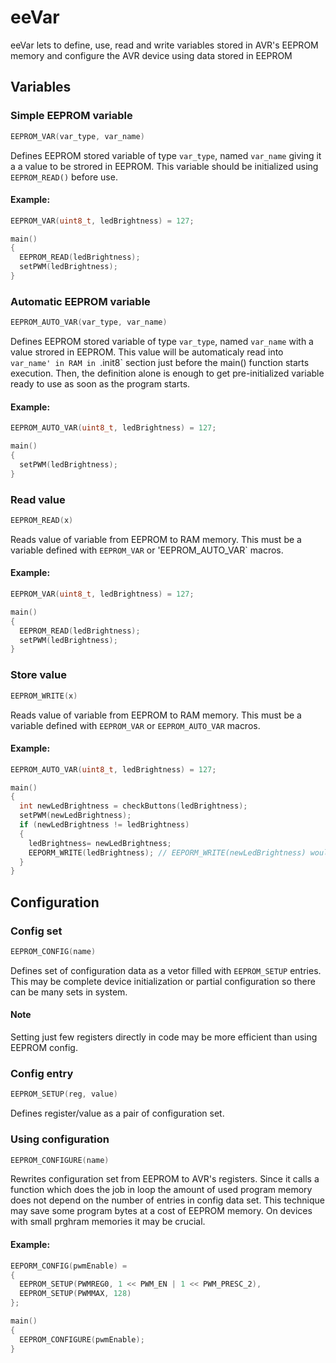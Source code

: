 # eeVar
eeVar lets to define, use, read and write variables stored in AVR's EEPROM memory and configure the AVR device using data stored in EEPROM
## Variables
### Simple EEPROM variable
```C
EEPROM_VAR(var_type, var_name)
```
Defines EEPROM stored variable of type `var_type`, named `var_name` giving it a a value to be strored in EEPROM. This variable should be initialized using `EEPROM_READ()` before use.
#### Example:
```C
EEPROM_VAR(uint8_t, ledBrightness) = 127;

main()
{
  EEPROM_READ(ledBrightness);
  setPWM(ledBrightness);
}
```
### Automatic EEPROM variable
```C
EEPROM_AUTO_VAR(var_type, var_name)
```
Defines EEPROM stored variable of type `var_type`, named `var_name` with a value strored in EEPROM. This value will be automaticaly read into `var_name' in RAM in `.init8` section just before the main() function starts execution. Then, the definition alone is enough to get pre-initialized variable ready to use as soon as the program starts.
#### Example:
```C
EEPROM_AUTO_VAR(uint8_t, ledBrightness) = 127;

main()
{
  setPWM(ledBrightness);
}
```
### Read value
```C
EEPROM_READ(x)
```
Reads value of variable from EEPROM to RAM memory. This must be a variable defined with `EEPROM_VAR` or 'EEPROM_AUTO_VAR` macros.
#### Example:
```C
EEPROM_VAR(uint8_t, ledBrightness) = 127;

main()
{
  EEPROM_READ(ledBrightness);
  setPWM(ledBrightness);
}
```
### Store value
```C
EEPROM_WRITE(x)
```
Reads value of variable from EEPROM to RAM memory. This must be a variable defined with `EEPROM_VAR` or `EEPROM_AUTO_VAR` macros.
#### Example:
```C
EEPROM_AUTO_VAR(uint8_t, ledBrightness) = 127;

main()
{
  int newLedBrightness = checkButtons(ledBrightness);
  setPWM(newLedBrightness);
  if (newLedBrightness != ledBrightness)
  {
    ledBrightness= newLedBrightness;
    EEPORM_WRITE(ledBrightness); // EEPORM_WRITE(newLedBrightness) wouldn't work
  }
}
```
## Configuration
### Config set
```C
EEPROM_CONFIG(name)
```
Defines set of configuration data as a vetor filled with `EEPROM_SETUP` entries. This may be complete device initialization or partial configuration so there can be many sets in system. 
#### Note
Setting just few registers directly in code may be more efficient than using EEPROM config.
### Config entry
```C
EEPROM_SETUP(reg, value)
```
Defines register/value as a pair of configuration set.
### Using configuration
```C
EEPROM_CONFIGURE(name)
```
Rewrites configuration set from EEPROM to AVR's registers. Since it calls a function which does the job in loop the amount of used program memory does not depend on the number of entries in config data set. This technique may save some program bytes at a cost of EEPROM memory. On devices with small prghram memories it may be crucial.
#### Example:
```C
EEPORM_CONFIG(pwmEnable) =
{
  EEPROM_SETUP(PWMREG0, 1 << PWM_EN | 1 << PWM_PRESC_2),
  EEPROM_SETUP(PWMMAX, 128)
};

main()
{
  EEPROM_CONFIGURE(pwmEnable);
}
```
